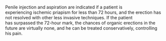 Penile injection and aspiration are indicated if a patient is experiencing ischemic priapism for less than 72 hours, and the erection has not resolved with other less invasive techniques. If the patient has surpassed the 72-hour mark, the chances of organic erections in the future are virtually none, and he can be treated conservatively, controlling his pain.
